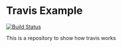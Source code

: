 # Travis Example

[![Build Status](https://travis-ci.org/ICESI/so-ci-travis.svg?branch=master)](https://travis-ci.org/ICESI/so-ci-travis)

This is a repository to show how travis works
